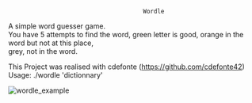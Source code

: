                                           Wordle

A simple word guesser game.  
You have 5 attempts to find the word, green letter is good, orange in the word but not at this place,  
grey, not in the word.


This Project was realised with cdefonte (https://github.com/cdefonte42)  
Usage: ./wordle 'dictionnary'

![wordle_example](https://user-images.githubusercontent.com/94530285/227279531-20211da1-204e-451f-823d-f1368ee7cead.png)
